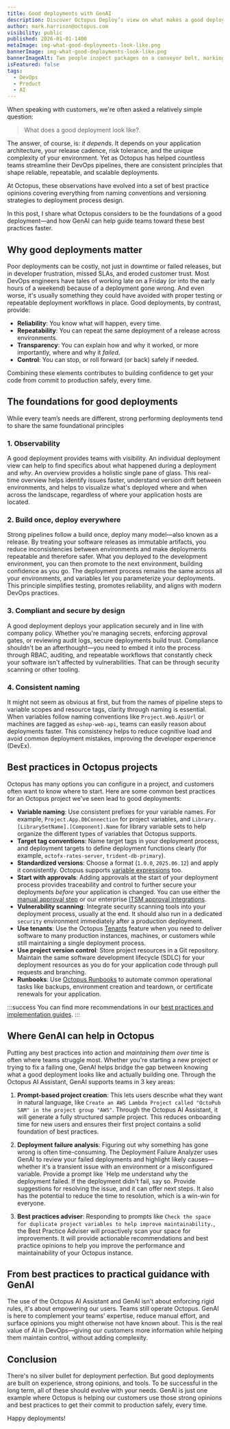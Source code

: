 ```yaml
---
title: Good deployments with GenAI
description: Discover Octopus Deploy’s view on what makes a good deployment, and how GenAI can help teams adopt best practices faster and with more confidence.
author: mark.harrison@octopus.com
visibility: public
published: 2026-01-01-1400
metaImage: img-what-good-deployments-look-like.png
bannerImage: img-what-good-deployments-look-like.png
bannerImageAlt: Two people inspect packages on a conveyor belt, marking them with check or cross symbols based on clipboard data.
isFeatured: false
tags:
  - DevOps
  - Product
  - AI
---
```


When speaking with customers, we're often asked a relatively simple question:

> What does a good deployment look like?.

The answer, of course, is: *it depends*. It depends on your application architecture, your release cadence, risk tolerance, and the unique complexity of your environment. Yet as Octopus has helped countless teams streamline their DevOps pipelines, there are consistent principles that shape reliable, repeatable, and scalable deployments.

At Octopus, these observations have evolved into a set of best practice opinions covering everything from naming conventions and versioning strategies to deployment process design. 

In this post, I share what Octopus considers to be the foundations of a good deployment—and how GenAI can help guide teams toward these best practices faster.

## Why good deployments matter

Poor deployments can be costly, not just in downtime or failed releases, but in developer frustration, missed SLAs, and eroded customer trust. Most DevOps engineers have tales of working late on a Friday (or into the early hours of a weekend) because of a deployment gone wrong. And even worse, it's usually something they could have avoided with proper testing or repeatable deployment workflows in place. Good deployments, by contrast, provide:

- **Reliability**: You know what will happen, every time.
- **Repeatability**: You can repeat the same deployment of a release across environments.
- **Transparency**: You can explain how and why it worked, or more importantly, where and why it *failed*.
- **Control**: You can stop, or roll forward (or back) safely if needed.

Combining these elements contributes to building confidence to get your code from commit to production safely, every time.  

## The foundations for good deployments

While every team’s needs are different, strong performing deployments tend to share the same foundational principles

### 1. Observability 

A good deployment provides teams with visibility. An individual deployment view can help to find specifics about what happened during a deployment and *why*. An overview provides a holistic single pane of glass. This real-time overview helps identify issues faster, understand version drift between environments, and helps to visualize what's deployed where and when across the landscape, regardless of where your application hosts are located.

### 2. Build once, deploy everywhere

Strong pipelines follow a build once, deploy many model—also known as a release. By treating your software releases as immutable artifacts, you reduce inconsistencies between environments and make deployments repeatable and therefore safer. What you deployed to the development environment, you can then promote to the next environment, building confidence as you go. The deployment process remains the same across all your environments, and variables let you parameterize your deployments. This principle simplifies testing, promotes reliability, and aligns with modern DevOps practices.

### 3. Compliant and secure by design

A good deployment deploys your application securely and in line with company policy. Whether you're managing secrets, enforcing approval gates, or reviewing audit logs, secure deployments build trust. Compliance shouldn't be an afterthought—you need to embed it into the process through RBAC, auditing, and repeatable workflows that constantly check your software isn't affected by vulnerabilities. That can be through security scanning or other tooling.

### 4. Consistent naming

It might not seem as obvious at first, but from the names of pipeline steps to variable scopes and resource tags, clarity through naming is essential. When variables follow naming conventions like `Project.Web.ApiUrl` or machines are tagged as `eshop-web-api`, teams can easily reason about deployments faster. This consistency helps to reduce cognitive load and avoid common deployment mistakes, improving the developer experience (DevEx).

## Best practices in Octopus projects

Octopus has many options you can configure in a project, and customers often want to know where to start. Here are some common best practices for an Octopus project we've seen lead to good deployments:

- **Variable naming**: Use consistent prefixes for your variable names. For example, `Project.App.DbConnection` for project variables, and `Library.[LibrarySetName].[Component].Name` for library variable sets to help organize the different types of variables that Octopus supports.
- **Target tag conventions**: Name target tags in your deployment process, and deployment targets to define deployment functions clearly (for example, `octofx-rates-server`, `trident-db-primary`).
- **Standardized versions**: Choose a format (`1.0.0`, `2025.06.12`) and apply it consistently. Octopus supports [variable expressions](https://octopus.com/docs/releases/release-versioning) too. 
- **Start with approvals**: Adding approvals at the start of your deployment process provides traceability and control to further secure your deployments *before* your application is changed. You can use either the [manual approval step](https://octopus.com/docs/projects/built-in-step-templates/manual-intervention-and-approvals) or our enterprise [ITSM approval integrations](https://octopus.com/docs/approvals).
- **Vulnerability scanning**: Integrate security scanning tools into your deployment process, usually at the end. It should also run in a dedicated `security` environment immediately after a production deployment.
- **Use tenants**: Use the Octopus [Tenants](https://octopus.com/docs/tenants) feature when you need to deliver software to many production instances, machines, or customers while still maintaining a single deployment process.
- **Use project version control**: Store project resources in a Git repository. Maintain the same software development lifecycle (SDLC) for your deployment resources as you do for your application code through pull requests and branching.
- **Runbooks**: Use [Octopus Runbooks](https://octopus.com/docs/runbooks) to automate common operational tasks like backups, environment creation and teardown, or certificate renewals for your application.

:::success
You can find more recommendations in our [best practices and implementation guides](https://octopus.com/docs/best-practices).
:::

## Where GenAI can help in Octopus

Putting any best practices into action and *maintaining them over time* is often where teams struggle most. Whether you're starting a new project or trying to fix a failing one, GenAI helps bridge the gap between knowing what a good deployment looks like and actually building one. Through the Octopus AI Assistant, GenAI supports teams in 3 key areas:

1. **Prompt-based project creation**: This lets users describe what they want in natural language, like `Create an AWS Lambda Project called "OctoPub SAM" in the project group "AWS"`. Through the Octopus AI Assistant, it will generate a fully structured sample project. This reduces onboarding time for new users and ensures their first project contains a solid foundation of best practices.

2. **Deployment failure analysis**: Figuring out why something has gone wrong is often time-consuming. The Deployment Failure Analyzer uses GenAI to review your failed deployments and highlight likely causes—whether it's a transient issue with an environment or a misconfigured variable. Provide a prompt like `Help me understand why the deployment failed. If the deployment didn't fail, say so. Provide suggestions for resolving the issue, and it can offer next steps. It also has the potential to reduce the time to resolution, which is a win-win for everyone.

3. **Best practices adviser**: Responding to prompts like `Check the space for duplicate project variables to help improve maintainability.`, the Best Practice Adviser will proactively scan your space for improvements. It will provide actionable recommendations and best practice opinions to help you improve the performance and maintainability of your Octopus instance. 

## From best practices to practical guidance with GenAI

The use of the Octopus AI Assistant and GenAI isn't about enforcing rigid rules, it's about empowering our users. Teams still operate Octopus. GenAI is here to complement your teams' expertise, reduce manual effort, and surface opinions you might otherwise not have known about. This is the real value of AI in DevOps—giving our customers more information while helping them maintain control, without adding complexity.

## Conclusion

There's no silver bullet for deployment perfection. But good deployments are built on experience, strong opinions, and tools. To be successful in the long term, all of these should evolve with your needs. GenAI is just one example where Octopus is helping our customers use those strong opinions and best practices to get their commit to production safely, every time.

Happy deployments!